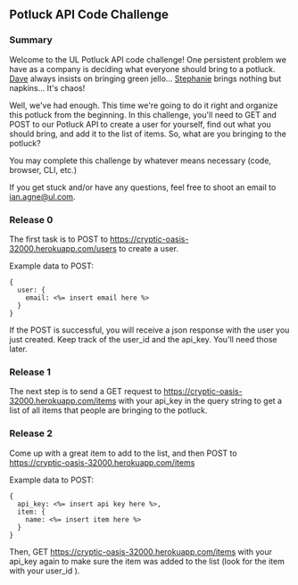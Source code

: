 ## Potluck API Code Challenge

### Summary

Welcome to the UL Potluck API code challenge! One persistent problem we
have as a company is deciding what everyone should bring to a potluck.  [Dave](https://github.com/luminous14?tab=repositories) always insists on bringing
green jello... [Stephanie](https://github.com/stephmarx) brings nothing but napkins...
It's chaos!  

Well, we've had enough.  This time we're going to do it right and organize this
potluck from the beginning.  In this challenge, you'll need to GET and POST to
our Potluck API to create a user for yourself, find out what you should bring,
and add it to the list of items.  So, what are you bringing to the potluck?

You may complete this challenge by whatever means necessary (code, browser, CLI, etc.)

If you get stuck and/or have any questions, feel free to shoot an email to
ian.agne@ul.com.

### Release 0

The first task is to POST to
https://cryptic-oasis-32000.herokuapp.com/users to create a user.

Example data to POST:
```
{
  user: {
    email: <%= insert email here %>
  }
}
```

If the POST is successful, you will receive a json response with the user you
just created.  Keep track of the user_id and the api_key.  You'll need those
later.

### Release 1

The next step is to send a GET request to https://cryptic-oasis-32000.herokuapp.com/items
with your api_key in the query string to get a list of all items that people are
bringing to the potluck.

### Release 2

Come up with a great item to add to the list, and then POST to https://cryptic-oasis-32000.herokuapp.com/items

Example data to POST:
```
{
  api_key: <%= insert api key here %>,
  item: {
    name: <%= insert item here %>
  }
}
```

Then, GET https://cryptic-oasis-32000.herokuapp.com/items with your api_key
again to make sure the item was added to the list (look for the item with your
  user_id ).
